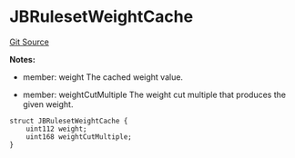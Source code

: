 # JBRulesetWeightCache
[Git Source](https://github.com/Bananapus/nana-core/blob/2998dca2fbd2658e2c8791d6dc8348147d69e28e/src/structs/JBRulesetWeightCache.sol)

**Notes:**
- member: weight The cached weight value.

- member: weightCutMultiple The weight cut multiple that produces the given weight.


```solidity
struct JBRulesetWeightCache {
    uint112 weight;
    uint168 weightCutMultiple;
}
```


